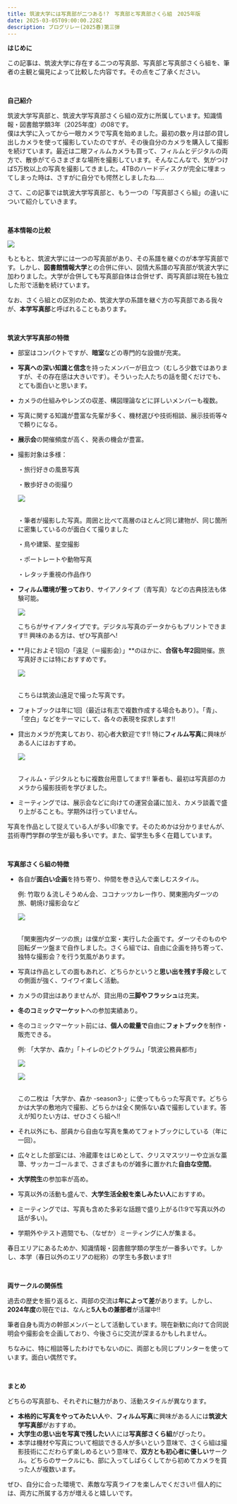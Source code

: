 ```yaml
---
title: 筑波大学には写真部が二つある!?　写真部と写真部さくら組　2025年版
date: 2025-03-05T09:00:00.228Z
description: ブログリレー(2025春)第三弾
---
```

**はじめに**

この記事は、筑波大学に存在する二つの写真部、写真部と写真部さくら組を、筆者の主観と偏見によって比較した内容です。その点をご了承ください。

<br/>

**自己紹介**

筑波大学写真部と、筑波大学写真部さくら組の双方に所属しています。知識情報・図書館学類3年（2025年度）の08です。\
僕は大学に入ってから一眼カメラで写真を始めました。最初の数ヶ月は部の貸し出しカメラを使って撮影していたのですが、その後自分のカメラを購入して撮影を続けています。最近は二眼フィルムカメラも買って、フィルムとデジタルの両方で、散歩がてらさまざまな場所を撮影しています。そんなこんなで、気がつけば5万枚以上の写真を撮影してきました。4TBのハードディスクが完全に埋まってしまった時は、さすがに自分でも愕然としましたね…..

さて、この記事では筑波大学写真部と、もう一つの「写真部さくら組」の違いについて紹介していきます。

<br/>

**基本情報の比較**

![](/img/Relay2025Spring03table.png)

もともと、筑波大学には一つの写真部があり、その系譜を継ぐのが本学写真部です。しかし、**図書館情報大学**との合併に伴い、図情大系譜の写真部が筑波大学に加わりました。大学が合併しても写真部自体は合併せず、両写真部は現在も独立した形で活動を続けています。

なお、さくら組との区別のため、筑波大学の系譜を継ぐ方の写真部である我々が、**本学写真部**と呼ばれることもあります。

<br/>

**筑波大学写真部の特徴**

* 部室はコンパクトですが、**暗室**などの専門的な設備が充実。
* **写真への深い知識と信念**を持ったメンバーが目立つ（むしろ少数ではありますが、その存在感は大きいです）。そういった人たちの話を聞くだけでも、とても面白いと思います。
* カメラの仕組みやレンズの収差、構図理論などに詳しいメンバーも複数。
* 写真に関する知識が豊富な先輩が多く、機材選びや技術相談、展示技術等々で頼りになる。
* **展示会**の開催頻度が高く、発表の機会が豊富。
* 撮影対象は多様：

  ・旅行好きの風景写真

  ・散歩好きの街撮り

  ![](/img/Relay2025Spring0301.jpg)

  \
  ・筆者が撮影した写真。周囲と比べて高層のほとんど同じ建物が、同じ箇所に密集しているのが面白くて撮りました

  ・鳥や建築、星空撮影

  ・ポートレートや動物写真

  ・レタッチ重視の作品作り
* **フィルム環境が整っており**、サイアノタイプ（青写真）などの古典技法も体験可能。

  ![](/img/Relay2025Spring0302.jpg)

  こちらがサイアノタイプです。デジタル写真のデータからもプリントできます!! 興味のある方は、ぜひ写真部へ!
* **月におよそ1回の「遠足（＝撮影会）」**のほかに、**合宿も年2回**開催。旅写真好きには特におすすめです。

  ![](/img/Relay2025Spring0303.jpg)

  \
  こちらは筑波山遠足で撮った写真です。
* フォトブックは年に1回（最近は有志で複数作成する場合もあり）。「青」、「空白」などをテーマにして、各々の表現を探求します!!
* 貸出カメラが充実しており、初心者大歓迎です!! 特に**フィルム写真**に興味がある人にはおすすめ。

  ![](/img/Relay2025Spring0304.jpg)

  \
  フィルム・デジタルともに複数台用意してます!! 筆者も、最初は写真部のカメラから撮影技術を学びました。
* ミーティングでは、展示会などに向けての運営会議に加え、カメラ談義で盛り上がることも。学期外は行っていません。

写真を作品として捉えている人が多い印象です。そのためかは分かりませんが、芸術専門学群の学生が最も多いです。また、留学生も多く在籍しています。

<br/>

**写真部さくら組の特徴**

* 各自が**面白い企画**を持ち寄り、仲間を巻き込んで楽しむスタイル。

  例: 竹取り＆流しそうめん会、ココナッツカレー作り、関東圏内ダーツの旅、朝焼け撮影会など

  ![](/img/Relay2025Spring0305.jpg)

  \
  「関東圏内ダーツの旅」は僕が立案・実行した企画です。ダーツそのものや回転ダーツ盤まで自作しました。さくら組では、自由に企画を持ち寄って、独特な撮影会？を行う気風があります。
* 写真は作品としての面もあれど、どちらかというと**思い出を残す手段**としての側面が強く、ワイワイ楽しく活動。
* カメラの貸出はありませんが、貸出用の**三脚やフラッシュ**は充実。
* **冬のコミックマーケット**への参加実績あり。
* 冬のコミックマーケット前には、**個人の裁量で**自由に**フォトブック**を制作・販売できる。

  例: 「大学か、森か」「トイレのピクトグラム」「筑波公務員都市」

  ![](/img/Relay2025Spring0306.jpg)

  ![](/img/Relay2025Spring0307.jpg)

  \
  この二枚は「大学か、森か -season3-」に使ってもらった写真です。どちらかは大学の敷地内で撮影、どちらかは全く関係ない森で撮影しています。答えが知りたい方は、ぜひさくら組へ!!
* それ以外にも、部員から自由な写真を集めてフォトブックにしている（年に一回）。
* 広々とした部室には、冷蔵庫をはじめとして、クリスマスツリーや立派な藁箒、サッカーゴールまで、さまざまものが雑多に置かれた**自由な空間**。
* **大学院生**の参加率が高め。
* 写真以外の活動も盛んで、**大学生活全般を楽しみたい人**におすすめ。
* ミーティングでは、写真も含めた多彩な話題で盛り上がる(1:9で写真以外の話が多い)。
* 学期外やテスト週間でも、（なぜか）ミーティングに人が集まる。

春日エリアにあるためか、知識情報・図書館学類の学生が一番多いです。しかし、本学（春日以外のエリアの総称）の学生も多数います!!

<br/>

**両サークルの関係性**

過去の歴史を振り返ると、両部の交流は**年によって差**があります。しかし、**2024年度**の現在では、なんと**5人もの兼部者**が活躍中!!

筆者自身も両方の幹部メンバーとして活動しています。現在新歓に向けて合同説明会や撮影会を企画しており、今後さらに交流が深まるかもしれません。

ちなみに、特に相談等したわけでもないのに、両部とも同じプリンターを使っています。面白い偶然です。

<br/>

**まとめ**

どちらの写真部も、それぞれに魅力があり、活動スタイルが異なります。

* **本格的に写真をやってみたい人**や、**フィルム写真**に興味がある人には**筑波大学写真部**がおすすめ。
* **大学生の思い出を写真で残したい**人には**写真部さくら組**がぴったり。
* 本学は機材や写真について相談できる人が多いという意味で、さくら組は撮影技術にこだわらず楽しめるという意味で、**双方とも初心者に優しい**サークル。どちらのサークルにも、部に入ってしばらくしてから初めてカメラを買った人が複数います。

ぜひ、自分に合った環境で、素敵な写真ライフを楽しんでください!! 個人的には、両方に所属する方が増えると嬉しいです。
